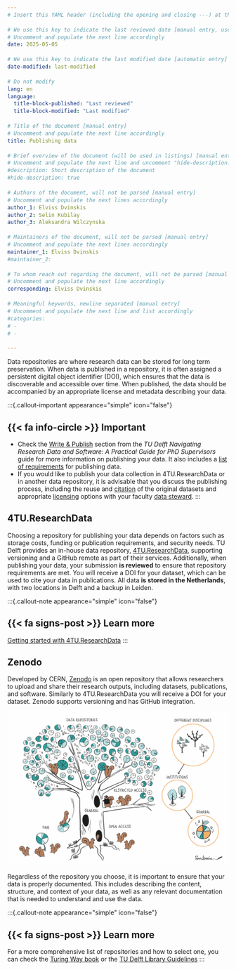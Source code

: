 ```yaml
---
# Insert this YAML header (including the opening and closing ---) at the beginning of the document and fill it out accordingly

# We use this key to indicate the last reviewed date [manual entry, use YYYY-MM-DD]
# Uncomment and populate the next line accordingly
date: 2025-05-05

# We use this key to indicate the last modified date [automatic entry]
date-modified: last-modified

# Do not modify
lang: en
language: 
  title-block-published: "Last reviewed"
  title-block-modified: "Last modified"

# Title of the document [manual entry]
# Uncomment and populate the next line accordingly
title: Publishing data

# Brief overview of the document (will be used in listings) [manual entry]
# Uncomment and populate the next line and uncomment "hide-description: true".
#description: Short description of the document
#hide-description: true

# Authors of the document, will not be parsed [manual entry]
# Uncomment and populate the next lines accordingly
author_1: Elviss Dvinskis
author_2: Selin Kubilay
author_3: Aleksandra Wilczynska

# Maintainers of the document, will not be parsed [manual entry]
# Uncomment and populate the next lines accordingly
maintainer_1: Elviss Dvinskis
#maintainer_2:

# To whom reach out regarding the document, will not be parsed [manual entry]
# Uncomment and populate the next line accordingly
corresponding: Elviss Dvinskis

# Meaningful keywords, newline separated [manual entry]
# Uncomment and populate the next line and list accordingly
#categories: 
# - 
# - 

---
```

Data repositories are where research data can be stored for long term preservation. When data is published in a repository, it is often assigned a persistent digital object identifier (DOI), which ensures that the data is discoverable and accessible over time. When published, the data should be accompanied by an appropriate license and metadata describing your data. 

:::{.callout-important appearance="simple" icon="false"}
## {{< fa info-circle >}} Important
- Check the [Write & Publish](https://phdsupervisors.tudl.tudelft.nl/phase/write-publish/) section from the *TU Delft Navigating Research Data and Software: A Practical Guide for PhD Supervisors* guide for more information on publishing your data. It also includes a [list of requirements](https://phdsupervisors.tudl.tudelft.nl/knowledge-base/publishing-requirements-for-data-and-code-for-tu-delft-phd-candidates/?parent_phaseid=0&phaseid=250) for publishing data.
- If you would like to publish your data collection in 4TU.ResearchData or in another data repository, it is advisable that you discuss the publishing process, including the reuse and [citation](https://www.tudelft.nl/en/library/research-data-management/r/publish/cite-your-data) of the original datasets and appropriate [licensing](https://data.4tu.nl/info/en/use/publish-cite/upload-your-data-in-our-data-repository/licencing) options with your faculty [data steward](https://www.tudelft.nl/library/research-data-management/r/support/data-stewardship/contact).
:::

## 4TU.ResearchData

Choosing a repository for publishing your data depends on factors such as storage costs, funding or publication requirements, and security needs. TU Delft provides an in-house data repository, [4TU.ResearchData](https://data.4tu.nl/), supporting versioning and a GitHub remote as part of their services. Additionally, when publishing your data, your submission **is reviewed** to ensure that repository requirements are met. You will receive a DOI for your dataset, which can be used to cite your data in publications. All data **is stored in the Netherlands**, with two locations in Delft and a backup in Leiden.

:::{.callout-note appearance="simple" icon="false"}
## {{< fa signs-post >}} Learn more
[Getting started with 4TU.ResearchData](https://data.4tu.nl/info/about-your-data/getting-started)
:::


## Zenodo

Developed by CERN, [Zenodo](https://zenodo.org/) is an open repository that allows researchers to upload and share their research outputs, including datasets, publications, and software. Similarly to 4TU.ResearchData you will receive a DOI for your dataset. Zenodo supports versioning and has GitHub integration.


![Selecting a data repository. The Turing Way Community. This illustration is created by Scriberia with The Turing Way community, used under a CC-BY 4.0 licence. DOI: 10.5281/zenodo.3332807](../../../docs/img/data-repo.jpeg)

Regardless of the repository you choose, it is important to ensure that your data is properly documented. This includes describing the content, structure, and context of your data, as well as any relevant documentation that is needed to understand and use the data.

:::{.callout-note appearance="simple" icon="false"}
## {{< fa signs-post >}} Learn more
For a more comprehensive list of repositories and how to select one, you can check the [Turing Way book](https://book.the-turing-way.org/reproducible-research/rdm/rdm-repository) or the [TU Delft Library Guidelines](https://www.tudelft.nl/en/library/research-data-management/r/publish/publish-research-data)
:::